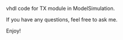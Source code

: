 vhdl code for TX module in ModelSimulation.

If you have any questions, feel free to ask me.

Enjoy!
